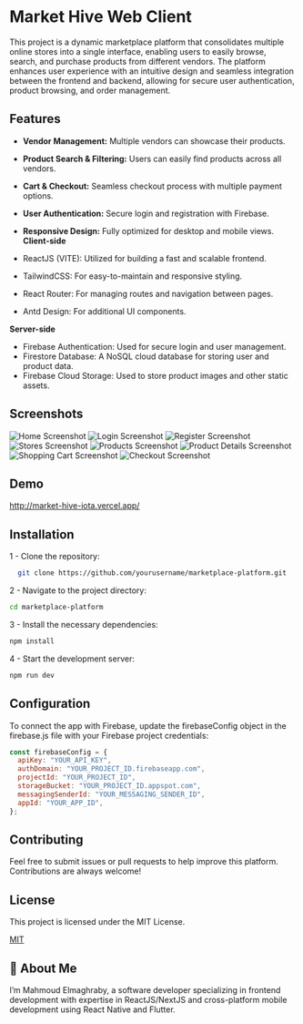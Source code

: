 
# Market Hive Web Client

This project is a dynamic marketplace platform that consolidates multiple online stores into a single interface, enabling users to easily browse, search, and purchase products from different vendors. The platform enhances user experience with an intuitive design and seamless integration between the frontend and backend, allowing for secure user authentication, product browsing, and order management.




## Features

- **Vendor Management:** Multiple vendors can showcase their products.
- **Product Search & Filtering:** Users can easily find products across all vendors.
- **Cart & Checkout:** Seamless checkout process with multiple payment options.
- **User Authentication:** Secure login and registration with Firebase.
- **Responsive Design:** Fully optimized for desktop and mobile views.
**Client-side**

- ReactJS (VITE): Utilized for building a fast and scalable frontend.
- TailwindCSS: For easy-to-maintain and responsive styling.
- React Router: For managing routes and navigation between pages.
- Antd Design: For additional UI components.

**Server-side**

- Firebase Authentication: Used for secure login and user management.
- Firestore Database: A NoSQL cloud database for storing user and product data.
- Firebase Cloud Storage: Used to store product images and other static assets.
## Screenshots

![Home Screenshot](screenshots/home_page.png)
![Login Screenshot](screenshots/login_page.png)
![Register Screenshot](screenshots/register_page.png)
![Stores Screenshot](screenshots/stores_page.png)
![Products Screenshot](screenshots/products_page.png)
![Product Details Screenshot](screenshots/product_detail_page.png)
![Shopping Cart Screenshot](screenshots/shopping_cart_page.png)
![Checkout Screenshot](screenshots/checkout_page.png)

## Demo

http://market-hive-iota.vercel.app/

## Installation

1 - Clone the repository:

```bash
  git clone https://github.com/yourusername/marketplace-platform.git
```
2 - Navigate to the project directory:

```bash
cd marketplace-platform
```

3 - Install the necessary dependencies:

```bash
npm install
```

4 - Start the development server:

```bash
npm run dev
```
    
## Configuration

To connect the app with Firebase, update the firebaseConfig object in the firebase.js file with your Firebase project credentials:

```javascript
const firebaseConfig = {
  apiKey: "YOUR_API_KEY",
  authDomain: "YOUR_PROJECT_ID.firebaseapp.com",
  projectId: "YOUR_PROJECT_ID",
  storageBucket: "YOUR_PROJECT_ID.appspot.com",
  messagingSenderId: "YOUR_MESSAGING_SENDER_ID",
  appId: "YOUR_APP_ID",
};

```


## Contributing

Feel free to submit issues or pull requests to help improve this platform. Contributions are always welcome!




## License
This project is licensed under the MIT License.


[MIT](https://choosealicense.com/licenses/mit/)


## 🚀 About Me

I’m Mahmoud Elmaghraby, a software developer specializing in frontend development with expertise in ReactJS/NextJS and cross-platform mobile development using React Native and Flutter. 
